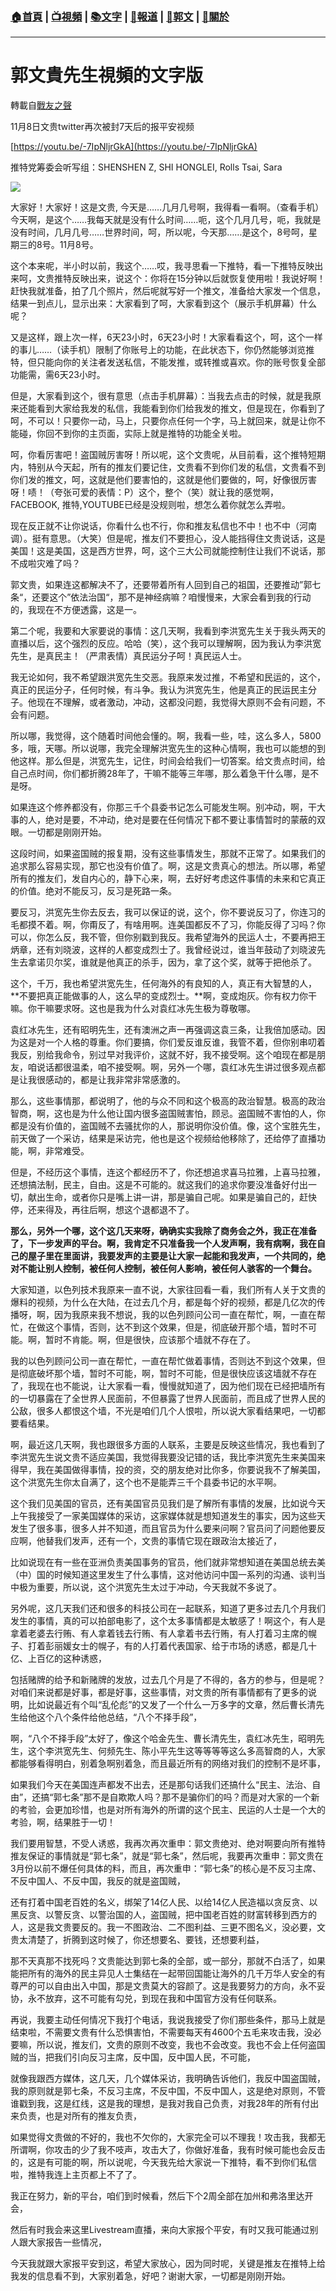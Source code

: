 ###  [:house:首頁](https://github.com/ourhimalayas/home) | [:tv:視頻](https://github.com/ourhimalayas/videos) | [:books:文字](https://github.com/ourhimalayas/txt) | [:newspaper:報道](https://github.com/ourhimalayas/news) | [:eagle:郭文](https://github.com/ourhimalayas/guomedia) | [:pray:關於](https://github.com/ourhimalayas/home/tree/master/about)
---
# 郭文貴先生視頻的文字版
轉載自[戰友之聲](http://littleantvoice.blogspot.com)

11月8日文贵twitter再次被封7天后的报平安视频



[https://youtu.be/-7IpNljrGkA](https://youtu.be/-7IpNljrGkA)



推特党筹委会听写组：SHENSHEN Z, SHI HONGLEI, Rolls Tsai, Sara



[![](https://1.bp.blogspot.com/-PY_OsdWp8-w/WgPG6rdXSqI/AAAAAAAABK8/shSCMb8Vf-oIcBM7kL5rha43Nl9ehTynACLcBGAs/s400/1108-2.PNG)](https://1.bp.blogspot.com/-PY_OsdWp8-w/WgPG6rdXSqI/AAAAAAAABK8/shSCMb8Vf-oIcBM7kL5rha43Nl9ehTynACLcBGAs/s1600/1108-2.PNG)





大家好！大家好！这是文贵, 今天是……几月几号啊，我得看一看啊。（查看手机）今天啊，是这个……我每天就是没有什么时间……呃，这个几月几号，呃，我就是没有时间，几月几号……世界时间，呵，所以呢，今天那……是这个，8号呵，星期三的8号。11月8号。



这个本来呢，半小时以前，我这个……哎，我寻思看一下推特，看一下推特反映出来呵，文贵推特反映出来，说这个：你将在15分钟以后就恢复使用啦！我说好啊！赶快我就准备，拍了几个照片，然后呢就写好一个推文，准备给大家发一个信息，结果一到点儿，显示出来：大家看到了呵，大家看到这个（展示手机屏幕）什么呢？



又是这样，跟上次一样，6天23小时，6天23小时！大家看看这个，呵，这个一样的事儿……（读手机）限制了你账号上的功能，在此状态下，你仍然能够浏览推特，但只能向你的关注者发送私信，不能发推，或转推或喜欢。你的账号恢复全部功能需，需6天23小时。



但是，大家看到这个，很有意思（点击手机屏幕）：当我去点击的时候，就是我原来还能看到大家给我发的私信，我能看到你们给我发的推文，但是现在，你看到了呵，不可以！只要你一动，马上，只要你点任何一个字，马上就回来，就是让你不能碰，你回不到你的主页面，实际上就是推特的功能全关啦。



呵，你看厉害吧！盗国贼厉害呀！所以呢，这个文贵呢，从目前看，这个推特短期内，特别从今天起，所有的推友们要记住，文贵看不到你们发的私信，文贵看不到你们发的推文，呵，这就是他们要害怕的，这就是他们要做的，呵，好像很厉害呀！啧！（夸张可爱的表情：P）这个，整个（笑）就让我的感觉啊，FACEBOOK, 推特,YOUTUBE已经是没规则啦，想怎么着你就怎么弄啦。



现在反正就不让你说话，你看什么也不行，你和推友私信也不中！也不中（河南调）。挺有意思。（大笑）但是呢，推友们不要担心，没人能挡得住文贵说话，这是美国！这是美国，这是西方世界，呵，这个三大公司就能控制住让我们不说话，那不成啦灾难了吗？



郭文贵，如果连这都解决不了，还要带着所有人回到自己的祖国，还要推动”郭七条“，还要这个”依法治国“，那不是神经病嘛？咱慢慢来，大家会看到我的行动的，我现在不方便透露，这是一。



第二个呢，我要和大家要说的事情：这几天啊，我看到李洪宽先生关于我头两天的直播以后，这个强烈的反应。哈哈（笑），这个我可以理解啊，因为我认为李洪宽先生，是真民主！（严肃表情）真民运分子呵！真民运人士。



我无论如何，我不希望跟洪宽先生交恶。我原来发过推，不希望和民运的，这个，真正的民运分子，任何时候，有斗争。我认为洪宽先生，他是真正的民运民主分子。他现在不理解，或者激动，冲动，这都没问题，我觉得大原则不会有问题，不会有问题。



所以哪，我觉得，这个随着时间他会懂的。啊，我看一些，哇，这么多人，5800多，哦，天哪。所以说哪，我完全理解洪宽先生的这种心情啊，我也可以能想的到他这样。那么但是，洪宽先生，记住，时间会给我们一切答案。给文贵点时间，给自己点时间，你们都折腾28年了，干嘛不能等三年哪，那么着急干什么哪，是不是呀。



如果连这个修养都没有，你那三千个县委书记怎么可能发生啊。别冲动，啊，干大事的人，绝对是要，不冲动，绝对是要在任何情况下都不要让事情暂时的蒙蔽的双眼。一切都是刚刚开始。



这段时间，如果盗国贼的报复期，没有这些事情发生，那就不正常了。如果我们的追求那么容易实现，那它也没有价值了。啊，这是文贵真心的想法。所以哪，希望所有的推友们，发自内心的，静下心来，啊，去好好考虑这件事情的未来和它真正的价值。绝对不能反习，反习是死路一条。



要反习，洪宽先生你去反去，我可以保证的说，这个，你不要说反习了，你连习的毛都摸不着。啊，你甭反了，有啥用啊。连美国都反不了习，你能反得了习吗？你可以，你怎么反，我不管，但你别戳到我反。我希望海外的民运人士，不要再把王炳章，还有刘晓波，这样的人都变成烈士了。我曾经说过，谁当年鼓动了刘晓波先生去拿诺贝尔奖，谁就是他真正的杀手，因为，拿了这个奖，就等于把他杀了。



这个，千万，我也希望洪宽先生，任何海外的有良知的人，真正有大智慧的人，**不要把真正能做事的人，这么早的变成烈士。**啊，变成炮灰。你有权力你干嘛。你干嘛要求呀。这也是我为什么对袁红冰先生极为尊敬哪。



袁红冰先生，还有昭明先生，还有澳洲之声一再强调这袁三条，让我倍加感动。因为这是对一个人格的尊重。你们要搞，你们爱反谁反谁，我管不着，但你别串叨着我反，别给我命令，别过早对我评价，这就不好，我不接受啊。这个咱现在都是朋友，咱说话都很温柔，咱不接受啊。啊，另外一个哪，袁红冰先生讲过很多观点都是让我很感动的，都是让我非常非常感激的。



那么，这些事情那，都说明了，他的与众不同和这个极高的政治智慧。极高的政治智商，啊，这也是为什么他让国内很多盗国贼害怕，顾忌。盗国贼不害怕的人，你都是没有价值的，盗国贼不去骚扰你的人，那说明你没价值。像，这个宝胜先生，前天做了一个采访，结果是采访完，他也是这个视频给他移除了，还给停了直播功能，啊，非常难受。



但是，不经历这个事情，连这个都经历不了，你还想追求喜马拉雅，上喜马拉雅，还想搞法制，民主，自由。这是不可能的。就这我们的追求你要没准备好付出一切，献出生命，或者你只是嘴上讲一讲，那是骗自己呢。如果是骗自己的，赶快停，还来得及，再往后啊，想这个退都退不了。



**那么，另外一个哪，这个这几天来呀，确确实实我除了商务会之外，我正在准备了，下一步发声的平台。啊，我肯定不只准备我一个人发声啊，我有病啊，我在自己的屋子里在里面讲，我要发声的主要是让大家一起能和我发声，一个共同的，绝对不能让别人控制，被任何人控制，被任何人影响，被任何人骇客的一个舞台。**



大家知道，以色列技术我原来一直不说，大家往回看一看，我们所有人关于文贵的爆料的视频，为什么在大陆，在过去几个月，都是每个好的视频，都是几亿次的传播呀，啊，因为我原来我不想说，我的以色列顾问公司一直在帮忙，啊，一直在帮忙，在做这个事情，否则，达不到这个效果，但是，彻底破开那个墙，暂时不可能。啊，暂时不肯能。啊，但是很快，应该那个墙就不存在了。



我的以色列顾问公司一直在帮忙，一直在帮忙做着事情，否则达不到这个效果，但是彻底破坏那个墙，暂时不可能，啊，暂时不可能，但是很快应该这墙就不存在了，我现在也不能说，让大家看一看，慢慢就知道了，因为他们现在已经把墙所有的一切暴露在了全世界人民面前，不但暴露了世界人民面前，而且成了世界人民的公敌，很多人都恨这个墙，不光是咱们几个人恨啦，所以说大家看结果吧，一切都要看结果。



啊，最近这几天啊，我也跟很多方面的人联系，主要是反映这些情况，我也看到了李洪宽先生说文贵不适应美国，我觉得我要没记错的话，我比李洪宽先生来美国来得早，我在美国做得事情，投的资，交的朋友绝对比你多，你要说我不了解美国，这个洪宽先生你太自满了，这个也不是能弄三千个县委书记的水平啊。



这个我们见美国的官员，还有美国官员见我们是了解所有事情的发展，比如说今天上午我接受了一家美国媒体的采访，这家媒体就是想知道发生的事实，因为这些天发生了很多事，很多人并不知道，而且官员为什么要来问啊？官员问了问题他要反应啊，他替我们发声，还有一个，文贵的事情它现在跟政治太接近了，



比如说现在有一些在亚洲负责美国事务的官员，他们就非常想知道在美国总统去美（中）国的时候知道这里发生了什么事情，这对他访问中国一系列的沟通、谈判当中极为重要，所以说，这个洪宽先生太过于冲动，今天我就不多说了。



另外呢，这几天我们还和很多的科技公司在一起联系，知道了更多过去几个月我们发生的事情，真的可以拍部电影了，这个太多事情都是太敏感了！啊这个，有人是拿着老婆去行贿、有人拿着钱去行贿、有人拿着书去行贿，有人打着习主席的幌子、打着彭丽媛女士的幌子，有的人打着代表国家、给于市场的诱惑，都是几十亿、上百亿的这种诱惑，



包括赌牌的给予和新赌牌的发放，过去几个月是了不得的，各方的参与，但是呢？对咱们来说都是好事，都是好事，这些事情，对文贵的所有事情都有了更多的说明，比如说最近有个叫“乱伦彪”的又发了一个什么一万多字的文章，然后曹长清先生给他这个八个条件给他总结，“八个不择手段”，



啊，“八个不择手段”太好了，像这个哈金先生、曹长清先生，袁红冰先生，昭明先生，这个李洪宽先生、何频先生、陈小平先生这等等等等这么多高智商的人，大家都能够看得明白，别着急啊别着急，而且最近所有的网络对我们的控制不是坏事，



如果我们今天在美国连声都发不出去，还是那句话我们还搞什么“民主、法治、自由”，还搞“郭七条”那不是自欺欺人吗？那不是骗你们的吗？而是对大家的一个新的考验，会更加珍惜，也是对所有海外的所谓的这个民主、民运的人士是一个大的考验，啊，结果胜于一切！



我们要用智慧，不受人诱惑，我再次再次重申：郭文贵绝对、绝对啊要向所有推特推友保证的事情就是“郭七条”，就是“郭七条”，然后呢，我要再次重申：郭文贵在3月份以前不爆任何具体的料，而且，再次重申：“郭七条”的核心是不反习主席、不反中国人、不反中国，我反的就是盗国贼，



还有打着中国老百姓的名义，绑架了14亿人民、以给14亿人民造福以贪反贪、以黑反贪、以警反贪、以警治国的人，盗国贼，把中国老百姓的财富转移到西方的人，这是我文贵要反的。我一不图政治、二不图利益、三更不图名义，没必要，文贵太清楚了，折腾到这时候了，你还想要名、要钱，还想要利益，



那不天真那不找死吗？文贵能达到郭七条的全部，或一部分，那就不白活了，如果能把所有的海外的民主异见人士集结在一起带回国能让海外的几千万华人安全的有尊严的可以自由出入中国，那是文贵莫大的容颜了。这是我要努力的方向，永不妥协，永不放弃，这不可能有勾兑，到现在我和中国官方没有任何联系。



再说，我要主动任何情况下我打个电话，我说我接受了你们那些条件，那马上就是结束啦，不需要文贵有什么恐惧害怕，不需要每天有4600个五毛来攻击我，没必要嘛，所以说，推友们，文贵的原则不改变，我也不会改变。我也不会上任何盗国贼的当，把我们引向反习主席，反中国，反中国人民，不可能，



就像我跟西方媒体，这几天，几个媒体采访，我明确告诉他们，我反中国盗国贼，我的原则就是郭七条，不反习主席，不反中国，不反中国人，这是绝对原则，不管谁戳到我，这是红线，这是我的理想，是我对我自己负责，对我28年的所有付出来负责，也是对所有的推友负责，



如果觉得文贵做的不好的，我也不欠你的，大家完全可以不理我！攻击我，我都无所谓啊，你攻击的少了我不吱声，攻击大了，你做好准备，我有时候可能也会反击的，这是有可能的啊，所以说呢，今天我先给大家说一下推特，看不到你们私信啦，推特我连上主页都上不了了。



我正在努力，新的平台，咱们到时候看，然后下个2周全部在加州和弗洛里达开会，



然后有时我会来这里Livestream直播，来向大家报个平安，有时又我可能通过别人跟大家报告一些情况，



今天我就跟大家报平安到这，希望大家放心，因为同时呢，关键是推友在推特上给我发的信息看不到，大家别着急，好吧？谢谢大家，一切都是刚刚开始。
<u></u><sub></sub><sup></sup><strike></strike>